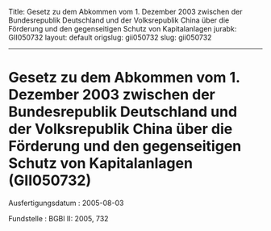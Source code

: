 Title: Gesetz zu dem Abkommen vom 1. Dezember 2003 zwischen der Bundesrepublik Deutschland
  und der Volksrepublik China über die Förderung und den gegenseitigen Schutz von
  Kapitalanlagen
jurabk: GII050732
layout: default
origslug: gii050732
slug: gii050732

---

# Gesetz zu dem Abkommen vom 1. Dezember 2003 zwischen der Bundesrepublik Deutschland und der Volksrepublik China über die Förderung und den gegenseitigen Schutz von Kapitalanlagen (GII050732)

Ausfertigungsdatum
:   2005-08-03

Fundstelle
:   BGBl II: 2005, 732

